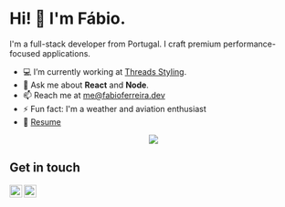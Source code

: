 # Hi! :wave: I'm Fábio.

I'm a full-stack developer from Portugal.
I craft premium performance-focused applications.

- :computer: I’m currently working at [Threads Styling](https://github.com/threadsstyling).
- :speech_balloon: Ask me about **React** and **Node**.
- :mailbox: Reach me at me@fabioferreira.dev
- ⚡ Fun fact: I'm a weather and aviation enthusiast
- :page_facing_up: [Resume](https://fabioferreira.dev/resume.pdf)

<p align="center">
  <img src="https://github-stats-fabiofcferreira.vercel.app/api?username=fabiofcferreira&theme=radical&show_icons=true&count_private=true&custom_title=My%20GitHub%20Stats" />
</p>

## Get in touch
<a href="https://www.linkedin.com/in/fabiocferreira/">
  <img align="left" alt="My LinkedIn profile" width="22px" src="https://cdn.jsdelivr.net/npm/simple-icons@v3/icons/linkedin.svg" />
</a>

<a href="mailto:me@fabioferreira.dev">
  <img align="left" alt="My email address" width="22px" src="https://cdn.jsdelivr.net/npm/simple-icons@v3/icons/gmail.svg" />
</a>

